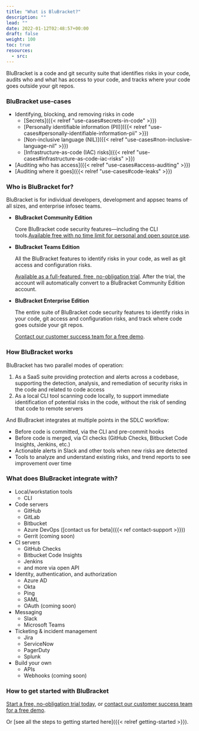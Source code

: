 ```yaml
---
title: "What is BluBracket?"
description: ""
lead: ""
date: 2022-01-12T02:48:57+00:00
draft: false
weight: 100
toc: true
resources:
  - src:
---
```


BluBracket is a code and git security suite that identifies risks in your code, audits who and what has access to your code, and tracks where your code goes outside your git repos.

### BluBracket use-cases

- Identifying, blocking, and removing risks in code
  - [Secrets]({{< relref "use-cases#secrets-in-code" >}})
  - [Personally identifiable information (PII)]({{< relref "use-cases#personally-identifiable-information-pii" >}})
  - [Non-inclusive language (NIL)]({{< relref "use-cases#non-inclusive-language-nil" >}})
  - [Infrastructure-as-code (IAC) risks]({{< relref "use-cases#infrastructure-as-code-iac-risks" >}})
- [Auditing who has access]({{< relref "use-cases#access-auditing" >}})
- [Auditing where it goes]({{< relref "use-cases#code-leaks" >}})

### Who is BluBracket for?

BluBracket is for individual developers, development and appsec teams of all sizes, and enterprise infosec teams.

- **BluBracket Community Edition**

    Core BluBracket code security features—including the CLI tools.[Available free with no time limit for personal and open source use](https://blubracket.com/contact/get-started/).

- **BluBracket Teams Edition**

    All the BluBracket features to identify risks in your code, as well as git access and configuration risks.

    [Available as a full-featured, free, no-obligation trial](https://blubracket.com/contact/get-started/). After the trial, the account will automatically convert to a BluBracket Community Edition account.

- **BluBracket Enterprise Edition**

    The entire suite of BluBracket code security features to identify risks in your code, git access and configuration risks, and track where code goes outside your git repos.

    [Contact our customer success team for a free demo](https://blubracket.com/contact-sales/).

### How BluBracket works

BluBracket has two parallel modes of operation:

1. As a SaaS suite providing protection and alerts across a codebase, supporting the detection, analysis, and remediation of security risks in the code and related to code access
1. As a local CLI tool scanning code locally, to support immediate identification of potential risks in the code, without the risk of sending that code to remote servers

And BluBracket integrates at multiple points in the SDLC workflow:

- Before code is committed, via the CLI and pre-commit hooks
- Before code is merged, via CI checks (GitHub Checks, Bitbucket Code Insights, Jenkins, etc.)
- Actionable alerts in Slack and other tools when new risks are detected
- Tools to analyze and understand existing risks, and trend reports to see improvement over time

### What does BluBracket integrate with?

- Local/workstation tools
  - CLI
- Code servers
  - GitHub
  - GitLab
  - Bitbucket
  - Azure DevOps ([contact us for beta]({{< ref contact-support >}}))
  - Gerrit (coming soon)
- CI servers
  - GitHub Checks
  - Bitbucket Code Insights
  - Jenkins
  - and more via open API
- Identity, authentication, and authorization
  - Azure AD
  - Okta
  - Ping
  - SAML
  - OAuth (coming soon)
- Messaging
  - Slack
  - Microsoft Teams
- Ticketing & incident management
  - Jira
  - ServiceNow
  - PagerDuty
  - Splunk
- Build your own
  - APIs
  - Webhooks (coming soon)

### How to get started with BluBracket

[Start a free, no-obligation trial today](https://blubracket.com/contact/get-started/), or [contact our customer success team for a free demo](https://blubracket.com/contact-sales/).

Or [see all the steps to getting started here]({{< relref getting-started >}}).
